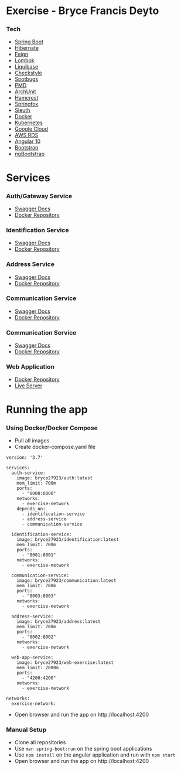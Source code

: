 # Exercise - Bryce Francis Deyto

### Tech
* [Spring Boot](https://spring.io/projects/spring-boot/)
* [Hibernate](https://hibernate.org/)
* [Feign](https://spring.io/projects/spring-cloud-openfeign)
* [Lombok](https://projectlombok.org/)
* [Liquibase](http://www.liquibase.org/)
* [Checkstyle](http://checkstyle.sourceforge.net/)
* [Spotbugs](https://spotbugs.github.io/)
* [PMD](https://pmd.github.io/)
* [ArchUnit](https://www.archunit.org/)
* [Hamcrest](http://hamcrest.org/JavaHamcrest/)
* [Springfox](https://springfox.github.io/springfox/)
* [Sleuth](https://spring.io/projects/spring-cloud-sleuth)
* [Docker](https://www.docker.com/)
* [Kubernetes](https://kubernetes.io/)
* [Google Cloud](https://cloud.google.com/)
* [AWS RDS](https://aws.amazon.com/rds/?trkCampaign=acq_paid_search_brand&sc_channel=ps&sc_campaign=acquisition_PH&sc_publisher=Google&sc_category=Database&sc_country=PH&sc_geo=APAC&sc_outcome=acq&sc_detail=amazon%20sql%20database&sc_content={adgroup}&sc_matchtype=e&sc_segment=476950688383&sc_medium=ACQ-P|PS-GO|Brand|Desktop|SU|Database|Solution|PH|EN|Sitelink&s_kwcid=AL!4422!3!476950688383!e!!g!!amazon%20sql%20database&ef_id=Cj0KCQjwytOEBhD5ARIsANnRjVh1AAtbJBHxczv8whKasju8HggYAfHIpSA-1LN7HfITHqP6QjHC-ycaAhVpEALw_wcB:G:s&s_kwcid=AL!4422!3!476950688383!e!!g!!amazon%20sql%20database)
* [Angular 10](https://angular.io/)
* [Bootstrap](https://getbootstrap.com/)
* [ngBootstrap](https://ng-bootstrap.github.io/#/home)

# Services

### Auth/Gateway Service
* [Swagger Docs](http://35.240.158.142:8000/swagger-ui/index.html)
* [Docker Repository](https://hub.docker.com/repository/docker/bryce27923/auth)

### Identification Service
* [Swagger Docs](http://35.186.153.252:8001/swagger-ui/index.html)
* [Docker Repository](https://hub.docker.com/repository/docker/bryce27923/identifiication)

### Address Service
* [Swagger Docs](http://34.87.189.125:8002/swagger-ui/index.html)
* [Docker Repository](https://hub.docker.com/repository/docker/bryce27923/address)

### Communication Service
* [Swagger Docs](http://34.87.173.62:8003/swagger-ui/index.html)
* [Docker Repository](https://hub.docker.com/repository/docker/bryce27923/communication)

### Communication Service
* [Swagger Docs](http://34.87.173.62:8003/swagger-ui/index.html)
* [Docker Repository](https://hub.docker.com/repository/docker/bryce27923/communication)

### Web Application
* [Docker Repository](https://hub.docker.com/repository/docker/bryce27923/web-exercise)
* [Live Server](http://34.126.77.114:4200/)

# Running the app
### Using Docker/Docker Compose
* Pull all images
* Create docker-compose.yaml file
```
version: '3.7'

services:
  auth-service:
    image: bryce27923/auth:latest
    mem_limit: 700m
    ports:
      - "8000:8000"
    networks:
      - exercise-network
    depends_on:
      - identification-service
      - address-service
      - communication-service

  identification-service:
    image: bryce27923/identification:latest
    mem_limit: 700m
    ports:
      - "8001:8001"
    networks:
      - exercise-network

  communication-service:
    image: bryce27923/communication:latest
    mem_limit: 700m
    ports:
      - "8003:8003"
    networks:
      - exercise-network

  address-service:
    image: bryce27923/address:latest
    mem_limit: 700m
    ports:
      - "8002:8002"
    networks:
      - exercise-network

  web-app-service:
    image: bryce27923/web-exercise:latest
    mem_limit: 2000m
    ports:
      - "4200:4200"
    networks:
      - exercise-network

networks:
  exercise-network:
```
* Open browser and run the app on http://localhost:4200

### Manual Setup
* Clone all repositories
* Use ```mvn spring-boot:run``` on the spring boot applications
* Use ```npm install``` on the angular application and run with ```npm start```
* Open browser and run the app on http://localhost:4200